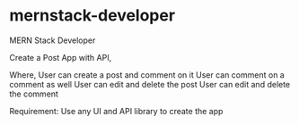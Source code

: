 # mernstack-developer


MERN Stack Developer



Create a Post App with API,

Where,
User can create a post and comment on it
User can comment on a comment as well
User can edit and delete the post
User can edit and delete the comment

Requirement:
Use any UI and API library to create the app


